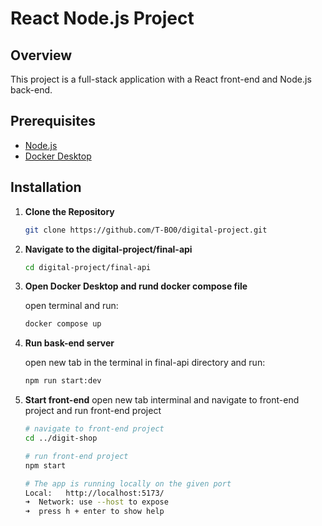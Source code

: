 # React Node.js Project

## Overview

This project is a full-stack application with a React front-end and Node.js back-end.

## Prerequisites

- [Node.js](https://nodejs.org/)
- [Docker Desktop](https://www.docker.com/products/docker-desktop)

## Installation

1. **Clone the Repository**

   ```bash
   git clone https://github.com/T-BO0/digital-project.git
2. **Navigate to the digital-project/final-api**
   ```bash
   cd digital-project/final-api
3. **Open Docker Desktop and rund docker compose file**
   
   open terminal and run:
   ```bash
   docker compose up

4. **Run bask-end server**
   
   open new tab in the terminal in final-api directory and run:
   ```bash
   npm run start:dev

5. **Start front-end**
   open new tab interminal and navigate to front-end project and run front-end project
   ```bash
   # navigate to front-end project
   cd ../digit-shop

   # run front-end project
   npm start
   
   # The app is running locally on the given port
   Local:   http://localhost:5173/
   ➜  Network: use --host to expose
   ➜  press h + enter to show help
